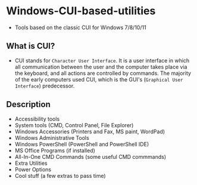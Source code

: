 # Windows-CUI-based-utilities
* Tools based on the classic CUI for Windows 7/8/10/11

## What is CUI?
* CUI stands for `Character User Interface`. It is a user interface in which all communication between the user and the computer takes place via the keyboard, and all actions are controlled by commands. The majority of the early computers used CUI, which is the GUI's (`Graphical User Interface`) predecessor.

## Description
* Accessibility tools 
* System tools (CMD, Control Panel, File Explorer)
* Windows Accessories (Printers and Fax, MS paint, WordPad)
* Windows Administrative Tools 
* Windows PowerShell (PowerShell and PowerShell IDE)
* MS Office Programs (if installed)
* All-In-One CMD Commands (some useful CMD commmands)
* Extra Utilities
* Power Options
* Cool stuff (a few extras to pass time)
